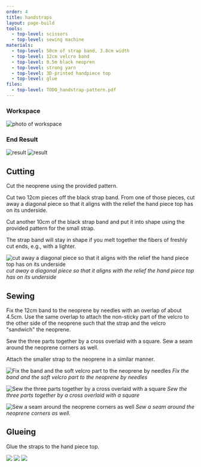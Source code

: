 ```yaml
---
order: 4
title: handstraps
layout: page-build
tools:
  - top-level: scissors
  - top-level: sewing machine
materials:
  - top-level: 50cm of strap band, 3.8cm width
  - top-level: 12cm velcro band
  - top-level: 0.5m black neopren
  - top-level: strong yarn
  - top-level: 3D-printed handpiece top
  - top-level: glue
files:
  - top-level: TODO_handstrap-pattern.pdf
---
```



### Workspace

![photo of workspace](/images/handstraps/IMG_5406.jpg)


### End Result

![result](/images/handstraps/IMG_4915.jpg)
![result](/images/handstraps/IMG_4910.jpg)


## Cutting

Cut the neoprene using the provided pattern. 

Cut two 12cm pieces off the black strap band.
From one of those pieces, cut away a diagonal piece so that it aligns with the relief the hand piece top has on its underside.

Cut another 10cm of the black strap band and put it into shape using the provided pattern for the small strap.

<div class="note">
The strap band will stay in shape if you melt together the fibers of freshly cut ends, e.g., with a lighter.
</div>

![cut away a diagonal piece so that it aligns with the relief the hand piece top has on its underside](/images/handstraps/IMG_4691.jpg)
*cut away a diagonal piece so that it aligns with the relief the hand piece top has on its underside*


## Sewing

Fix the 12cm band to the neoprene by needles with an overlap of about 4.5cm. Use the same overlap to attach the non-sticky part of the velcro to the other side of the neoprene such that the strap and the velcro "sandwich" the neoprene. 

Sew the three parts together by a cross overlaid with a square.
Sew a seam around the neoprene corners as well.

Attach the smaller strap to the neoprene in a similar manner.

![Fix the band and the soft velcro part to the neoprene by needles](/images/handstraps/IMG_2117.jpg)
*Fix the band and the soft velcro part to the neoprene by needles*

![Sew the three parts together by a cross overlaid with a square](/images/handstraps/IMG_5407.jpg)
*Sew the three parts together by a cross overlaid with a square*

![Sew a seam around the neoprene corners as well](/images/handstraps/IMG_5407.jpg)
*Sew a seam around the neoprene corners as well.*


## Glueing

Glue the straps to the hand piece top.

![](/images/handstraps/IMG_4685.jpg)
![](/images/handstraps/IMG_4697.jpg)
![](/images/handstraps/IMG_4683.jpg)
